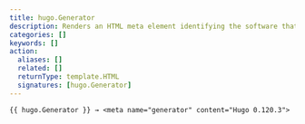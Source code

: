 ```yaml
---
title: hugo.Generator
description: Renders an HTML meta element identifying the software that generated the site. 
categories: []
keywords: []
action:
  aliases: []
  related: []
  returnType: template.HTML
  signatures: [hugo.Generator]
---
```


```go-html-template
{{ hugo.Generator }} → <meta name="generator" content="Hugo 0.120.3">
```
